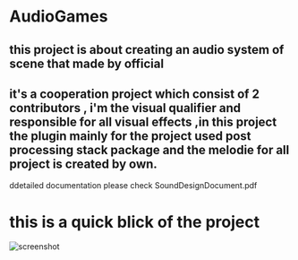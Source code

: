 # AudioGames
## this project is about creating an audio system of scene that made by official 
## it's a cooperation project which consist of 2 contributors , i'm the visual qualifier and responsible for all visual effects ,in this project the plugin mainly for the project used post processing stack package and the melodie for all project is created by own.
ddetailed documentation please check SoundDesignDocument.pdf
# this is a quick blick of the project 
![](/instructions/giphy.gif?raw=true "screenshot")
